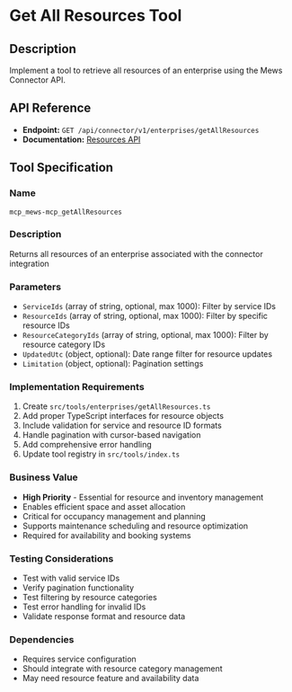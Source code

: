 # Get All Resources Tool

## Description
Implement a tool to retrieve all resources of an enterprise using the Mews Connector API.

## API Reference
- **Endpoint:** `GET /api/connector/v1/enterprises/getAllResources`
- **Documentation:** [Resources API](https://mews-systems.gitbook.io/connector-api/operations/enterprises#get-all-resources)

## Tool Specification

### Name
`mcp_mews-mcp_getAllResources`

### Description
Returns all resources of an enterprise associated with the connector integration

### Parameters
- `ServiceIds` (array of string, optional, max 1000): Filter by service IDs
- `ResourceIds` (array of string, optional, max 1000): Filter by specific resource IDs
- `ResourceCategoryIds` (array of string, optional, max 1000): Filter by resource category IDs
- `UpdatedUtc` (object, optional): Date range filter for resource updates
- `Limitation` (object, optional): Pagination settings

### Implementation Requirements
1. Create `src/tools/enterprises/getAllResources.ts`
2. Add proper TypeScript interfaces for resource objects
3. Include validation for service and resource ID formats
4. Handle pagination with cursor-based navigation
5. Add comprehensive error handling
6. Update tool registry in `src/tools/index.ts`

### Business Value
- **High Priority** - Essential for resource and inventory management
- Enables efficient space and asset allocation
- Critical for occupancy management and planning
- Supports maintenance scheduling and resource optimization
- Required for availability and booking systems

### Testing Considerations
- Test with valid service IDs
- Verify pagination functionality
- Test filtering by resource categories
- Test error handling for invalid IDs
- Validate response format and resource data

### Dependencies
- Requires service configuration
- Should integrate with resource category management
- May need resource feature and availability data 